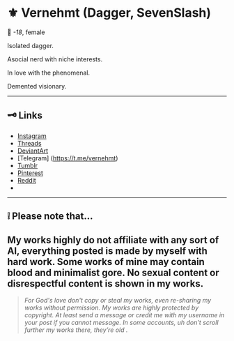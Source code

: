 # ⚜️ Vernehmt (Dagger, SevenSlash)

🔱  *-18*, female

 Isolated dagger. 
 
 Asocial nerd with niche interests.
 
 In love with the phenomenal.
 
 Demented visionary. 

---

## 🗝️ Links

- [Instagram](https://instagram.com/machete0198424)
- [Threads](https://threads.com/@machete0198424)
- [DeviantArt](https://deviantart.com/vernehmt)
- [Telegram] (https://t.me/vernehmt)
- [Tumblr](https://vernehmt.tumblr.com)
- [Pinterest](https://pinterest.com/vernehmt)
- [Reddit](https://reddit.com/user/isolateddagger)
- 

---

## ❕ Please note that...

My works highly do not affiliate with any sort of AI, everything posted is made by myself with hard work. Some works of mine may contain blood and minimalist gore. No sexual content or disrespectful content is shown in my works. 
---

> _For God's love don't copy or steal my works, even re-sharing my works without permission. My works are highly protected by copyright. At least send a message or credit me with my username in your post if you cannot message. In some accounts, uh don’t scroll further my works there, they’re old ._

